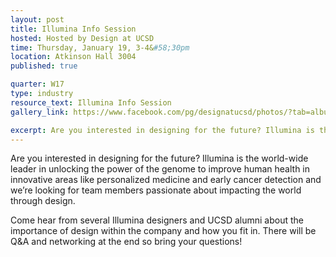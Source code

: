 ```yaml
---
layout: post
title: Illumina Info Session
hosted: Hosted by Design at UCSD
time: Thursday, January 19, 3-4&#58;30pm
location: Atkinson Hall 3004
published: true

quarter: W17
type: industry
resource_text: Illumina Info Session
gallery_link: https://www.facebook.com/pg/designatucsd/photos/?tab=album&album_id=1821465828093880

excerpt: Are you interested in designing for the future? Illumina is the world-wide leader in unlocking the power of the genome to improve human health in innovative areas like personalized medicine and early cancer detection and we’re looking for team members passionate about impacting the world through design. Come hear from several Illumina designers and UCSD alumni about the importance of design within the company and how you fit in. There will be Q&A and networking at the end so bring your questions!
---
```

Are you interested in designing for the future? Illumina is the world-wide leader in unlocking the power of the genome to improve human health in innovative areas like personalized medicine and early cancer detection and we’re looking for team members passionate about impacting the world through design.

Come hear from several Illumina designers and UCSD alumni about the importance of design within the company and how you fit in. There will be Q&A and networking at the end so bring your questions!